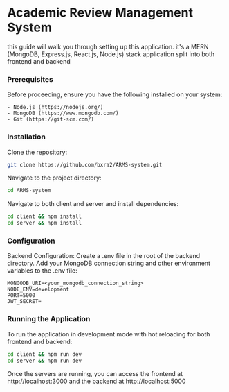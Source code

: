 # Academic Review Management System
this guide will walk you through setting up this application.
it's a MERN (MongoDB, Express.js, React.js, Node.js) stack application split into both frontend and backend

### Prerequisites

Before proceeding, ensure you have the following installed on your system:

    - Node.js (https://nodejs.org/)
    - MongoDB (https://www.mongodb.com/)
    - Git (https://git-scm.com/)

### Installation
Clone the repository:
```bash
git clone https://github.com/bxra2/ARMS-system.git
```
Navigate to the project directory:
```bash
cd ARMS-system
```
Navigate to both client and server and install dependencies:
```bash
cd client && npm install
cd server && npm install
```

### Configuration

   Backend Configuration:
        Create a .env file in the root of the backend directory.
        Add your MongoDB connection string and other environment variables to the .env file:
```
MONGODB_URI=<your_mongodb_connection_string>
NODE_ENV=development
PORT=5000
JWT_SECRET=
```


### Running the Application

To run the application in development mode with hot reloading for both frontend and backend:

```bash
cd client && npm run dev
cd server && npm run dev
```

Once the servers are running, you can access the frontend at http://localhost:3000 and the backend at http://localhost:5000
